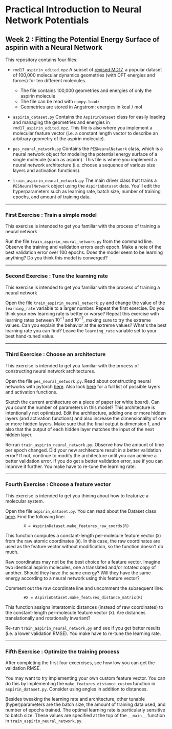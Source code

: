 # Practical Introduction to Neural Network Potentials
## Week 2 : Fitting the Potential Energy Surface of aspirin with a Neural Network

This repository contains four files:

* `rmd17_aspirin_edited.npz` A subset of [revised MD17](https://figshare.com/articles/dataset/Revised_MD17_dataset_rMD17_/12672038),
a popular dataset of 100,000 molecular dynamics geometries (with DFT energies and forces) for ten different molecules.
  - The file contains 100,000 geometries and energies of only the aspirin molecule
  - The file can be read with `numpy.loadz`
  - Geometries are stored in Angstrom; energies in kcal / mol

* `aspirin_dataset.py` Contains the `AspirinDataset` class for easily loading and managing the geometries and energies in `rmd17_aspirin_edited.npz`.
This file is also where you implement a molecular feature vector (i.e. a constant length vector to describe an arbitrary geometry of the aspirin molecule).

* `pes_neural_network.py` Contains the `PESNeuralNetwork` class, which is a neural network object for modeling the potential energy surface of a single molecule (such as aspirin). This file is where you implement a neural network architecture (i.e. choose a sequence of various size layers and activation functions).

* `train_aspirin_neural_network.py` The main driver class that trains a `PESNeuralNetwork` object using the `AspirinDataset` data. You'll edit the hyperparameters such as learning rate, batch size, number of training epochs, and amount of training data.

---

### First Exercise : Train a simple model

This exercise is intended to get you familiar with the process of training a neural network

Run the file `train_aspirin_neural_network.py` from the command line.
Observe the training and validation errors each epoch.
Make a note of the best validation error over 100 epochs.
Does the model seem to be learning anything?
Do you think this model is converged?

---

### Second Exercise : Tune the learning rate

This exercise is intended to get you familiar with the process of training a neural network

Open the file `train_aspirin_neural_network.py` and change the value of the `learning_rate` variable to a larger number.
Repeat the first exercise.
Do you think your new learning rate is better or worse?
Repeat this exercise with learning rates between $10^{-1}$ and $10^{-7}$, making sure to try the extreme values.
Can you explain the behavior at the extreme values?
What's the best learning rate you can find?
Leave the `learning_rate` variable set to your best hand-tuned value.

---

### Third Exercise : Choose an architecture

This exercise is intended to get you familiar with the process of constructing neural network architectures.

Open the file `pes_neural_network.py`.
Read about constructing neural networks with pytorch [here](https://pytorch.org/tutorials/beginner/basics/buildmodel_tutorial.html).
Also look [here](https://pytorch.org/docs/stable/nn.functional.html) for a full list of possible layers and activation functions.

Sketch the current architecture on a piece of paper (or white board).
Can you count the number of parameters in this model?
This architecture is intentionally not optimized.
Edit the architecture, adding one or more hidden layers (and activation functions) and also increase the dimensionality of one or more hidden layers.
Make sure that the final output is dimension 1, and also that the output of each hidden layer matches the input of the next hidden layer.

Re-run `train_aspirin_neural_network.py`.
Observe how the amount of time per epoch changed.
Did your new architecture result in a better validation error?
If not, continue to modify the architecture until you can achieve a better validation error.
If you do get a better validation error, see if you can improve it further.
You make have to re-tune the learning rate.

---

### Fourth Exercise : Choose a feature vector

This exercise is intended to get you thining about how to featurize a molecular system.

Open the file `aspirin_dataset.py`. You can read about the Dataset class [here](https://pytorch.org/tutorials/beginner/basics/data_tutorial.html).
Find the following line:
```
        X = AspirinDataset.make_features_raw_coords(R)
```
This function computes a constant-length per-molecule feature vector (`X`) from the raw atomic coordinates (`R`).
In this case, the raw coordinates are used as the feature vector without modification, so the function doesn't do much.

Raw coordinates may not be the best choice for a feature vector.
Imagine two identical aspirin molecules, one a translated and/or rotated copy of another.
Should they have the same energy?
Will they have the same energy according to a neural network using this feature vector?

Comment out the raw coordinate line and uncomment the subsequent line:
```
        #X = AspirinDataset.make_features_distance_matrix(R)
```
This function assigns interatomic distances (instead of raw coordinates) to the constant-length per-molecule feature vector (`X`).
Are distances translationally and rotationally invariant?

Re-run `train_aspirin_neural_network.py` and see if you get better results (i.e. a lower validation RMSE).
You make have to re-tune the learning rate.

---

### Fifth Exercise : Optimize the training process

After completing the first four excercises, see how low you can get the validation RMSE.

You may want to try implementing your own custom feature vector. You can do this by implementing the `make_features_distance_custom` function in `aspirin_dataset.py`.
Consider using angles in addition to distances.

Besides tweaking the learning rate and architecture, other tunable (hyper)parameters are the batch size, the amount of training data used, and number of epochs trained. 
The optimal learning rate is particularly sensitive to batch size.
These values are specified at the top of the `__main__` function in `train_aspirin_neural_network.py`.
